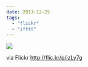 ```yaml
---
date: 2013-12-25
tags: 
  - "flickr"
  - "ifttt"
---
```


![](http://farm6.staticflickr.com/5529/11540202363_93d2807c7b_b.jpg)  

  
  
via Flickr http://flic.kr/p/izLy7g

